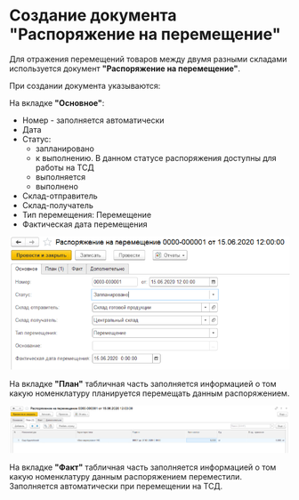 # Создание документа "Распоряжение на перемещение"

Для отражения перемещений товаров между двумя разными складами используется документ **"Распоряжение на перемещение"**.
 
При создании документа указываются:
 
На вкладке **"Основное"**:

- Номер - заполняется автоматически
- Дата
- Статус: 
    - запланировано 
    - к выполнению. В данном статусе распоряжения доступны для работы на ТСД
    - выполняется
    - выполнено
- Склад-отправитель
- Склад-получатель
- Тип перемещения: Перемещение
- Фактическая дата перемещения

![1](CozdanieRasporygeniyNaPeremeshenie.assets/1.png)

На вкладке **"План"** табличная часть заполняется информацией о том какую номенклатуру планируется перемещать данным распоряжением.

![2](CozdanieRasporygeniyNaPeremeshenie.assets/2.png)

На вкладке **"Факт"** табличная часть заполняется информацией о том какую номенклатуру данным распоряжением переместили. Заполняется автоматически при перемещении на ТСД.